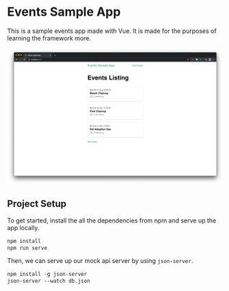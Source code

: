 # Events Sample App

This is a sample events app made with Vue. It is made for the purposes of learning the framework more.

![Preview](./docs/preview.png)

## Project Setup

To get started, install the all the dependencies from npm and
serve up the app locally.
```
npm install
npm run serve
```

Then, we can serve up our mock api server by using `json-server`.
```
npm install -g json-server
json-server --watch db.json
```
